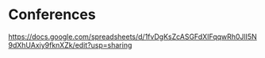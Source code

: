 # Conferences
https://docs.google.com/spreadsheets/d/1fvDgKsZcASGFdXIFqqwRh0JlI5N9dXhUAxiy9fknXZk/edit?usp=sharing
